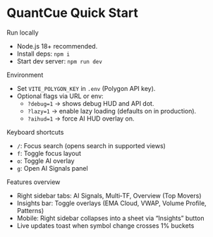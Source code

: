 # QuantCue Quick Start

Run locally

- Node.js 18+ recommended.
- Install deps: `npm i`
- Start dev server: `npm run dev`

Environment

- Set `VITE_POLYGON_KEY` in `.env` (Polygon API key).
- Optional flags via URL or env:
  - `?debug=1` → shows debug HUD and API dot.
  - `?lazy=1` → enable lazy loading (defaults on in production).
  - `?aihud=1` → force AI HUD overlay on.

Keyboard shortcuts

- `/`: Focus search (opens search in supported views)
- `f`: Toggle focus layout
- `o`: Toggle AI overlay
- `g`: Open AI Signals panel

Features overview

- Right sidebar tabs: AI Signals, Multi‑TF, Overview (Top Movers)
- Insights bar: Toggle overlays (EMA Cloud, VWAP, Volume Profile, Patterns)
- Mobile: Right sidebar collapses into a sheet via “Insights” button
- Live updates toast when symbol change crosses 1% buckets

